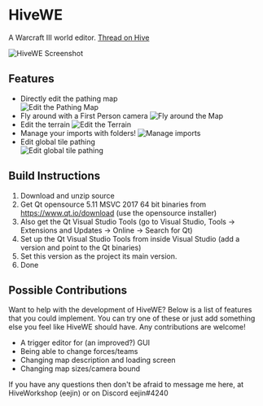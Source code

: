 # HiveWE
A Warcraft III world editor. [Thread on Hive](https://www.hiveworkshop.com/threads/introducing-hivewe.303183/)

![HiveWE Screenshot](http://g2f.nl/0egc6n4)



## Features

- Directly edit the pathing map  
![Edit the Pathing Map](http://g2f.nl/046bx1s)
- Fly around with a First Person camera
![Fly around the Map](http://g2f.nl/018g8ym)
- Edit the terrain
![Edit the Terrain](http://g2f.nl/0q18ikj)
- Manage your imports with folders!
![Manage imports](http://g2f.nl/0j59f6v)
- Edit global tile pathing  
![Edit global tile pathing](http://g2f.nl/0ihyqgo)


## Build Instructions

1. Download and unzip source
2. Get Qt opensource 5.11 MSVC 2017 64 bit binaries from https://www.qt.io/download (use the opensource installer)
3. Also get the Qt Visual Studio Tools (go to Visual Studio, Tools -> Extensions and Updates -> Online -> Search for Qt)  
4. Set up the Qt Visual Studio Tools from inside Visual Studio (add a version and point to the Qt binaries)  
5. Set this version as the project its main version.
5. Done  

## Possible Contributions

Want to help with the development of HiveWE? Below is a list of features that you could implement. You can try one of these or just add something else you feel like HiveWE should have. Any contributions are welcome!

- A trigger editor for (an improved?) GUI
- Being able to change forces/teams
- Changing map description and loading screen
- Changing map sizes/camera bound

If you have any questions then don't be afraid to message me here, at HiveWorkshop (eejin) or on Discord eejin#4240